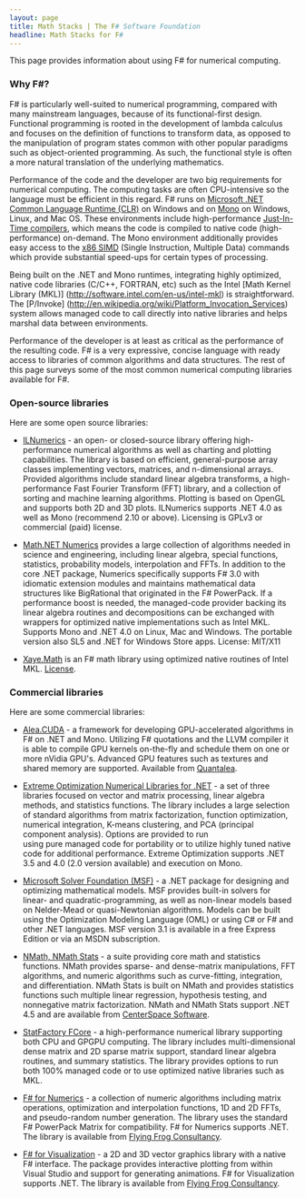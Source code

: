 ```yaml
---
layout: page
title: Math Stacks | The F# Software Foundation
headline: Math Stacks for F#
---
```


This page provides information about using F# for numerical computing.

### Why F#?

F# is particularly well-suited to numerical programming, compared with many
mainstream languages, because of its functional-first design. Functional programming
is rooted in the development of lambda calculus and focuses on the definition
of functions to transform data, as opposed to the manipulation of program states common
with other popular paradigms such as object-oriented programming. 
As such, the functional style is often a more natural translation of the underlying
mathematics.

Performance of the code and the developer are two big requirements for numerical computing. 
The computing tasks are often CPU-intensive so the language must be efficient in this 
regard. F# runs on [Microsoft .NET Common Language Runtime (CLR)][clrlink]
on Windows and on [Mono](http://www.mono-project.com/Main_Page) on Windows, Linux, and Mac OS. 
These environments include high-performance 
[Just-In-Time compilers](http://en.wikipedia.org/wiki/Just-in-time_compilation), which means the 
code is compiled to native code (high-performance) on-demand. The Mono environment additionally 
provides easy access to the [x86 SIMD](http://www.counity.at/blog/2011/hardware-acceleration-in-net-part-1-1-mono-simd-introduction/)
(Single Instruction, Multiple Data) commands which provide substantial speed-ups
for certain types of processing.

Being built on the .NET and Mono runtimes, integrating highly optimized, 
native code libraries (C/C++, FORTRAN, etc) such as the Intel [Math Kernel Library (MKL)]
(http://software.intel.com/en-us/intel-mkl) is straightforward. The [P/Invoke]
(http://en.wikipedia.org/wiki/Platform_Invocation_Services) system allows managed code
to call directly into native libraries and helps marshal data between environments.

Performance of the developer is at least as critical as the performance of the resulting
code. F# is a very expressive, concise language with ready access to libraries of common
algorithms and data structures. The rest of this page surveys some of the most common
numerical computing libraries available for F#.


### Open-source libraries

Here are some open source libraries:

 * [ILNumerics](http://ilnumerics.net/) - an open- or closed-source library offering high-
   performance numerical algorithms as well as charting and plotting capabilities. The library
   is based on efficient, general-purpose array classes implementing vectors, matrices, and
   n-dimensional arrays. Provided algorithms include standard linear algebra transforms,
   a high-performance Fast Fourier Transform (FFT) library, and a collection of sorting 
   and machine learning algorithms. Plotting is based on OpenGL and supports both 2D and 3D
   plots. ILNumerics supports .NET 4.0 as well as Mono (recommend 2.10 or above). Licensing 
   is GPLv3 or commercial (paid) license.
 
 * [Math.NET Numerics](https://github.com/mathnet/mathnet-numerics) provides 
   a large collection of algorithms needed in science and engineering, including linear algebra, 
   special functions, statistics, probability models, interpolation and FFTs. In addition to the 
   core .NET package, Numerics specifically supports F# 3.0 with idiomatic extension modules and 
   maintains mathematical data structures like BigRational that originated in the F# PowerPack. 
   If a performance boost is needed, the managed-code provider backing its linear algebra routines 
   and decompositions can be exchanged with wrappers for optimized native implementations such as 
   Intel MKL. Supports Mono and .NET 4.0 on Linux, Mac and Windows. The portable version also SL5 
   and .NET for Windows Store apps. License: MIT/X11
  
 * [Xaye.Math](https://github.com/cuda/Xaye.Math) is an F# math library using optimized native 
   routines of Intel MKL. [License](https://github.com/cuda/Xaye.Math/blob/master/LICENSE.txt).


### Commercial libraries

Here are some commercial libraries:

 * [Alea.CUDA](http://www.quantalea.net/products/overview/) - a framework for 
   developing GPU-accelerated algorithms in F# on .NET and Mono. Utilizing F# quotations and the 
   LLVM compiler it is able to compile GPU kernels on-the-fly and schedule them on one or 
   more nVidia GPU's. Advanced GPU features such as textures and shared memory are
   supported. Available from [Quantalea](http://www.quantalea.net/).

 * [Extreme Optimization Numerical Libraries for .NET](http://www.extremeoptimization.com/) - 
   a set of three libraries focused on vector and matrix processing, 
   linear algebra methods, and statistics functions. The library includes a large selection of 
   standard algorithms from matrix factorization, function optimization, numerical integration, 
   K-means clustering, and PCA (principal component analysis). Options are provided to run  
   using pure managed code for portability or to utilize highly tuned native code for 
   additional performance. Extreme Optimization supports .NET 3.5 and 4.0 (2.0 version 
   available) and execution on Mono.

 * [Microsoft Solver Foundation (MSF)](http://msdn.microsoft.com/en-us/devlabs/hh145003.aspx) -
   a .NET package for designing and optimizing mathematical models. MSF provides built-in
   solvers for linear- and quadratic-programming, as well as non-linear models based on Nelder-Mead
   or quasi-Newtonian algorithms. Models can be built using the Optimization Modeling Language
   (OML) or using C# or F# and other .NET languages. MSF version 3.1 is available in a free
   Express Edition or via an MSDN subscription.
   
 * [NMath, NMath Stats](http://www.centerspace.net/products/c-sharp-vb-net-math-library-products/) -
   a suite providing core math and statistics functions. NMath provides sparse- and 
   dense-matrix manipulations, FFT algorithms, and numeric algorithms such as curve-fitting, 
   integration, and differentiation. NMath Stats is built on NMath and provides statistics 
   functions such multiple linear regression, hypothesis testing, and nonnegative matrix 
   factorization. NMath and NMath Stats support .NET 4.5 and are available from 
   [CenterSpace Software](http://www.centerspace.net/).
   
 * [StatFactory FCore](http://www.statfactory.co.uk/) - a high-performance numerical
   library supporting both CPU and GPGPU computing. The library includes multi-dimensional
   dense matrix and 2D sparse matrix support, standard linear algebra routines, and summary
   statistics. The library provides options to run both 100% managed code or to use optimized 
   native libraries such as MKL.

 * [F# for Numerics](http://www.ffconsultancy.com/products/fsharp_for_numerics/) - 
   a collection of numeric algorithms including matrix operations, optimization and 
   interpolation functions, 1D and 2D FFTs, and pseudo-random number generation. The library uses 
   the standard F# PowerPack Matrix for compatibility. F# for Numerics supports .NET. 
   The library is available from [Flying Frog Consultancy](http://www.ffconsultancy.com/).

 * [F# for Visualization](http://www.ffconsultancy.com/products/fsharp_for_visualization/index.html) -
   a 2D and 3D vector graphics library with a native F# interface.  The
   package provides interactive plotting from within Visual Studio and support for generating
   animations. F# for Visualization supports .NET. The library is
   available from [Flying Frog Consultancy](http://www.ffconsultancy.com/).


[clrlink]: http://msdn.microsoft.com/en-us/library/ddk909ch(v=vs.71).aspx
